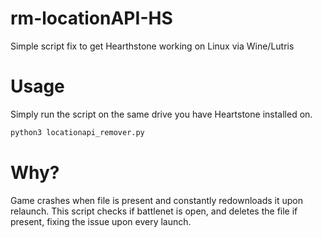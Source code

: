 # rm-locationAPI-HS
Simple script fix to get Hearthstone working on Linux via Wine/Lutris

# Usage
Simply run the script on the same drive you have Heartstone installed on.
```bash
python3 locationapi_remover.py
```

# Why?
Game crashes when file is present and constantly redownloads it upon relaunch. This script checks if battlenet is open, and deletes the file if present, fixing the issue upon every launch.


